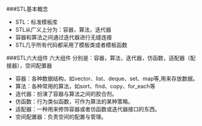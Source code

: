 ###STL基本概念
* STL：标准模板库
* STL从广义上分为：容器，算法，迭代器
* 容器和算法之间通过迭代器进行无缝连接
* STL几乎所有代码都采用了模板类或者模板函数


###STL六大组件
 六大组件 分别是：容器，算法，迭代器，仿函数，适配器（配接器），空间配置器


* 容器：各种数据结构，如vector、list、deque、set、map等,用来存放数据。
* 算法：各种常用的算法，如sort、find、copy、for_each等
* 迭代器：扮演了容器与算法之间的胶合剂。
* 仿函数：行为类似函数，可作为算法的某种策略。
* 适配器：一种用来修饰容器或者仿函数或迭代器接口的东西。
* 空间配置器：负责空间的配置与管理。
